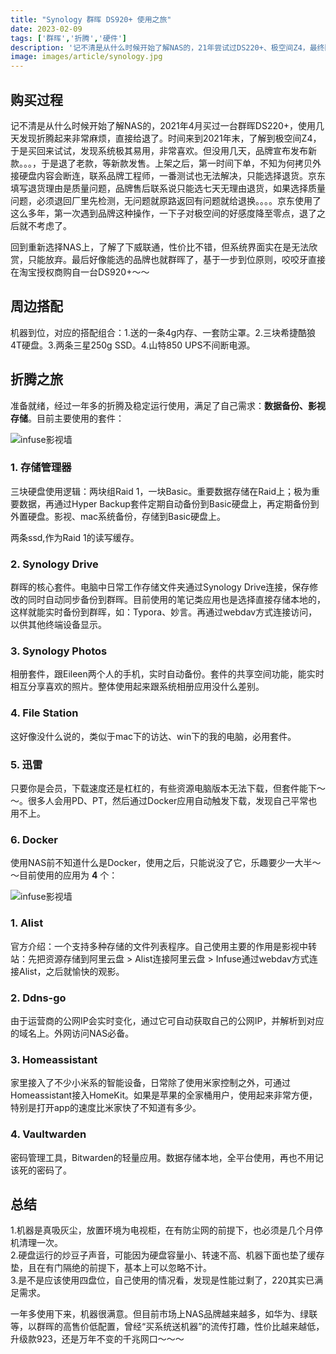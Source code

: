 ```yaml
---
title: "Synology 群晖 DS920+ 使用之旅"
date: 2023-02-09
tags: ['群晖','折腾','硬件']
description: '记不清是从什么时候开始了解NAS的，21年尝试过DS220+、极空间Z4，最终回归到DS920+。经过一年多的使用，机器很满意，满足了自己需求：数据备份、影视存储。但市场上NAS品牌越来越多，如华为、绿联等，以群晖的高售价低配置，曾经“买系统送机器”的流传打趣，性价比越来越低，升级款923，还是万年不变的千兆网口。'
image: images/article/synology.jpg
---
```


## 购买过程

记不清是从什么时候开始了解NAS的，2021年4月买过一台群晖DS220+，使用几天发现折腾起来非常麻烦，直接给退了。时间来到2021年末，了解到极空间Z4，于是买回来试试，发现系统极其易用，非常喜欢。但没用几天，品牌宣布发布新款。。。，于是退了老款，等新款发售。上架之后，第一时间下单，不知为何拷贝外接硬盘内容会断连，联系品牌工程师，一番测试也无法解决，只能选择退货。京东填写退货理由是质量问题，品牌售后联系说只能选七天无理由退货，如果选择质量问题，必须退回厂里先检测，无问题就原路返回有问题就给退换。。。。京东使用了这么多年，第一次遇到品牌这种操作，一下子对极空间的好感度降至零点，退了之后就不考虑了。

回到重新选择NAS上，了解了下威联通，性价比不错，但系统界面实在是无法欣赏，只能放弃。最后好像能选的品牌也就群晖了，基于一步到位原则，咬咬牙直接在淘宝授权商购自一台DS920+～～

## 周边搭配

机器到位，对应的搭配组合：1.送的一条4g内存、一套防尘罩。2.三块希捷酷狼4T硬盘。3.两条三星250g SSD。4.山特850 UPS不间断电源。

## 折腾之旅

准备就绪，经过一年多的折腾及稳定运行使用，满足了自己需求：**数据备份、影视存储**。目前主要使用的套件：

![infuse影视墙](/images/article/synologyphoto.jpg)

### 1. 存储管理器

三块硬盘使用逻辑：两块组Raid 1，一块Basic。重要数据存储在Raid上；极为重要数据，再通过Hyper Backup套件定期自动备份到Basic硬盘上，再定期备份到外置硬盘。影视、mac系统备份，存储到Basic硬盘上。

两条ssd,作为Raid 1的读写缓存。

### 2. Synology Drive

群晖的核心套件。电脑中日常工作存储文件夹通过Synology Drive连接，保存修改的同时自动同步备份到群晖。目前使用的笔记类应用也是选择直接存储本地的，这样就能实时备份到群晖，如：Typora、妙言。再通过webdav方式连接访问，以供其他终端设备显示。

### 3. Synology Photos

相册套件，跟Eileen两个人的手机，实时自动备份。套件的共享空间功能，能实时相互分享喜欢的照片。整体使用起来跟系统相册应用没什么差别。

### 4. File Station

这好像没什么说的，类似于mac下的访达、win下的我的电脑，必用套件。

### 5. 迅雷
只要你是会员，下载速度还是杠杠的，有些资源电脑版本无法下载，但套件能下～～。很多人会用PD、PT，然后通过Docker应用自动触发下载，发现自己平常也用不上。

### 6. Docker

使用NAS前不知道什么是Docker，使用之后，只能说没了它，乐趣要少一大半～～目前使用的应用为 **4** 个：

![infuse影视墙](/images/article/infuse.jpg)

### 1. Alist
官方介绍：一个支持多种存储的文件列表程序。自己使用主要的作用是影视中转站：先把资源存储到阿里云盘 > Alist连接阿里云盘 > Infuse通过webdav方式连接Alist，之后就愉快的观影。

### 2. Ddns-go
由于运营商的公网IP会实时变化，通过它可自动获取自己的公网IP，并解析到对应的域名上。外网访问NAS必备。

### 3. Homeassistant
家里接入了不少小米系的智能设备，日常除了使用米家控制之外，可通过Homeassistant接入HomeKit。如果是苹果的全家桶用户，使用起来非常方便，特别是打开app的速度比米家快了不知道有多少。

### 4. Vaultwarden
密码管理工具，Bitwarden的轻量应用。数据存储本地，全平台使用，再也不用记该死的密码了。

## 总结

1.机器是真吸灰尘，放置环境为电视柜，在有防尘网的前提下，也必须是几个月停机清理一次。<br />
2.硬盘运行的炒豆子声音，可能因为硬盘容量小、转速不高、机器下面也垫了缓存垫，且在有门隔绝的前提下，基本上可以忽略不计。<br />
3.是不是应该使用四盘位，自己使用的情况看，发现是性能过剩了，220其实已满足需求。

一年多使用下来，机器很满意。但目前市场上NAS品牌越来越多，如华为、绿联等，以群晖的高售价低配置，曾经“买系统送机器”的流传打趣，性价比越来越低，升级款923，还是万年不变的千兆网口～～～
